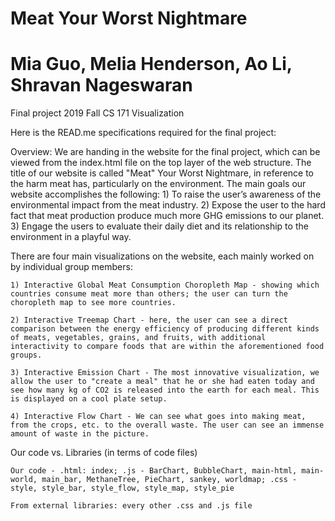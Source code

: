 # Meat Your Worst Nightmare
# Mia Guo, Melia Henderson, Ao Li, Shravan Nageswaran
Final project 
2019 Fall 
CS 171 Visualization 

Here is the READ.me specifications required for the final project:

Overview: 
  We are handing in the website for the final project, which can be viewed from the index.html file on the top layer of the web structure. The title of our website is called "Meat" Your Worst Nightmare, in reference to the harm meat has, particularly on the environment. The main goals our website accomplishes the following: 
    1) To raise the user’s awareness of the environmental impact from the meat industry.
    2) Expose the user to the hard fact that meat production produce much more GHG emissions to our planet.
    3) Engage the users to evaluate their daily diet and its relationship to the environment in a playful way.

  There are four main visualizations on the website, each mainly worked on by individual group members:
  
    1) Interactive Global Meat Consumption Choropleth Map - showing which countries consume meat more than others; the user can turn the choropleth map to see more countries.
    
    2) Interactive Treemap Chart - here, the user can see a direct comparison between the energy efficiency of producing different kinds of meats, vegetables, grains, and fruits, with additional interactivity to compare foods that are within the aforementioned food groups. 
    
    3) Interactive Emission Chart - The most innovative visualization, we allow the user to "create a meal" that he or she had eaten today and see how many kg of CO2 is released into the earth for each meal. This is displayed on a cool plate setup.
    
    4) Interactive Flow Chart - We can see what goes into making meat, from the crops, etc. to the overall waste. The user can see an immense amount of waste in the picture.

Our code vs. Libraries (in terms of code files)

    Our code - .html: index; .js - BarChart, BubbleChart, main-html, main-world, main_bar, MethaneTree, PieChart, sankey, worldmap; .css - style, style_bar, style_flow, style_map, style_pie
    
    From external libraries: every other .css and .js file
